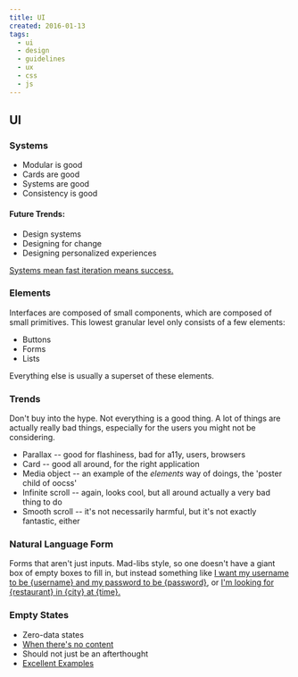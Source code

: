 ```yaml
---
title: UI
created: 2016-01-13
tags:
  - ui
  - design
  - guidelines
  - ux
  - css
  - js
---
```


## UI

### Systems

* Modular is good
* Cards are good
* Systems are good
* Consistency is good

#### Future Trends:

* Design systems
* Designing for change
* Designing personalized experiences

[Systems mean fast iteration means success.](http://blog.intercom.io/design-futures-1-creating-systems-not-products/)

### Elements

Interfaces are composed of small components, which are composed of small primitives.
This lowest granular level only consists of a few elements:

* Buttons
* Forms
* Lists

Everything else is usually a superset of these elements.

### Trends

Don't buy into the hype. Not everything is a good thing. A lot of things are
actually  really bad things, especially for the users you might not be
considering.

* Parallax -- good for flashiness, bad for a11y, users, browsers
* Card -- good all around, for the right application
* Media object -- an example of the _elements_ way of doings, the 'poster child of oocss'
* Infinite scroll -- again, looks cool, but all around actually a very bad thing to do
* Smooth scroll -- it's not necessarily harmful, but it's not exactly fantastic, either

### Natural Language Form

Forms that aren't just inputs. Mad-libs style, so one doesn't have a giant box of empty
boxes to fill in, but instead something like
[I want my username to be {username} and my password to be {password}](http://www.lukew.com/ff/entry.asp?1007), or
[I'm looking for {restaurant} in {city} at {time}.](http://www.jroehm.com/2014/01/ui-pattern-natural-language-form/)

### Empty States

* Zero-data states
* [When there's no content](https://www.google.com/design/spec/patterns/empty-states.html)
* Should not just be an afterthought
* [Excellent Examples](http://emptystat.es)
